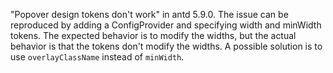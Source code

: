"Popover design tokens don't work" in antd 5.9.0. The issue can be reproduced by adding a ConfigProvider and specifying width and minWidth tokens. The expected behavior is to modify the widths, but the actual behavior is that the tokens don't modify the widths. A possible solution is to use `overlayClassName` instead of `minWidth`.
